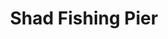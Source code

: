 ---
pid: pt215
title: Shad Fishing Pier
location_transcription: Fishtown
coordinates: "[-75.130145038703, 39.973272324113]"
zipcode: '19123'
gen_neighborhood: North Philadelphia
neighborhood: Northern Liberties,Loft District
outside_phl: 
age: '8'
age_range: 6-13
instagram: 
image_file_name: pt_215.jpg
proposal_transcription: 
topic: Unknown
topic_summary: '0'
type: Interactive
keywords_other: fishing pier
credit: 
image_labels: 
twitter: gettingtight
facebook: 
permalink: "/monuments/pt215/"
layout: item-page
---